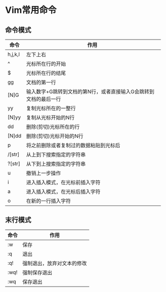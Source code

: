 # Vim常用命令

## 命令模式

|命令|作用|
|-----|-----|
|h,j,k,l|左下上右|
|^|光标所在行的开始|
|$|光标所在行的结尾|
|gg|文档的第一行|
|[N]G|输入数字+G跳转到文档的第N行，或者直接输入G会跳转到文档的最后一行|
|yy|复制光标所在的一整行|
|[N]yy|复制从光标开始的N行|
|dd|删除(剪切)光标所在的行|
|[N]dd|删除(剪切)光标开始的N行|
|p|将之前删除或者复制过的数据粘贴到光标后|
|/[str]|从上到下搜索指定的字符串|
|?[str]|从下到上搜索指定的字符串|
|u|撤销上一步操作|
|i|进入插入模式，在光标前插入字符
|a|进入插入模式，在光标后插入字符|
|o|在新的一行插入字符|

## 末行模式

|命令|作用|
|-----|-----|
|:w|保存|
|:q|退出|
|:q!|强制退出，放弃对文本的修改|
|:wq!|强制保存退出|
|:wq|保存退出|